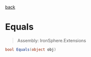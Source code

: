 ﻿

[back](/IronSphere.Extensions/types/CultureInfoExtension)

# Equals

> Assembly: IronSphere.Extensions

```csharp
bool Equals(object obj)
```



 